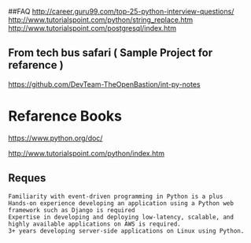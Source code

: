 
##FAQ
http://career.guru99.com/top-25-python-interview-questions/
http://www.tutorialspoint.com/python/string_replace.htm
http://www.tutorialspoint.com/postgresql/index.htm

## From tech bus safari ( Sample Project for refarence )
https://github.com/DevTeam-TheOpenBastion/int-py-notes


# Refarence Books
https://www.python.org/doc/

http://www.tutorialspoint.com/python/index.htm



## Reques 
```
Familiarity with event-driven programming in Python is a plus
Hands-on experience developing an application using a Python web framework such as Django is required
Expertise in developing and deploying low-latency, scalable, and highly available applications on AWS is required.
3+ years developing server-side applications on Linux using Python.
```
